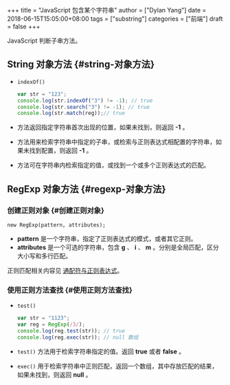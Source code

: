 +++
title = "JavaScript 包含某个字符串"
author = ["Dylan Yang"]
date = 2018-06-15T15:05:00+08:00
tags = ["substring"]
categories = ["前端"]
draft = false
+++

JavaScript 判断子串方法。


## String 对象方法 {#string-对象方法}

-   `indexOf()`

    ```javascript
    var str = "123";
    console.log(str.indexOf("3") != -1); // true
    console.log(str.search("3") != -1); // true
    console.log(str.match(reg));// true
    ```

-   方法返回指定字符串首次出现的位置，如果未找到，则返回 **-1** 。
-   方法用来检索字符串中指定的子串，或检索与正则表达式相配置的字符串，如果未找到配置，则返回 **-1** 。
-   方法可在字符串内检索指定的值，或找到一个或多个正则表达式的匹配。


## RegExp 对象方法 {#regexp-对象方法}


### 创建正则对象 {#创建正则对象}

`new RegExp(pattern, attributes);`

-   **pattern** 是一个字符串，指定了正则表达式的模式，或者其它正则。
-   **attributes** 是一个可选的字符串，包含 **g** 、 **i** 、 **m** 。分别是全局匹配，区分大小写和多行匹配。

正则匹配相关内容见 [通配符与正则表达式](https://zucchiniy.github.io/blog/2018/%E9%80%9A%E9%85%8D%E7%AC%A6%E5%92%8C%E6%AD%A3%E5%88%99%E8%A1%A8%E8%BE%BE%E5%BC%8F.html)。


### 使用正则方法查找 {#使用正则方法查找}

-   `test()`

    ```javascript
    var str = "1123";
    var reg = RegExp(/3/);
    console.log(reg.test(str)); // true
    console.log(reg.exec(str)); // null 数组
    ```

-   `test()` 方法用于检索字符串指定的值。返回 **true** 或者 **false** 。

-   `exec()` 用于检索字符串中正则匹配，返回一个数组，其中存放匹配的结果，如果未找到，则返回 **null** 。
